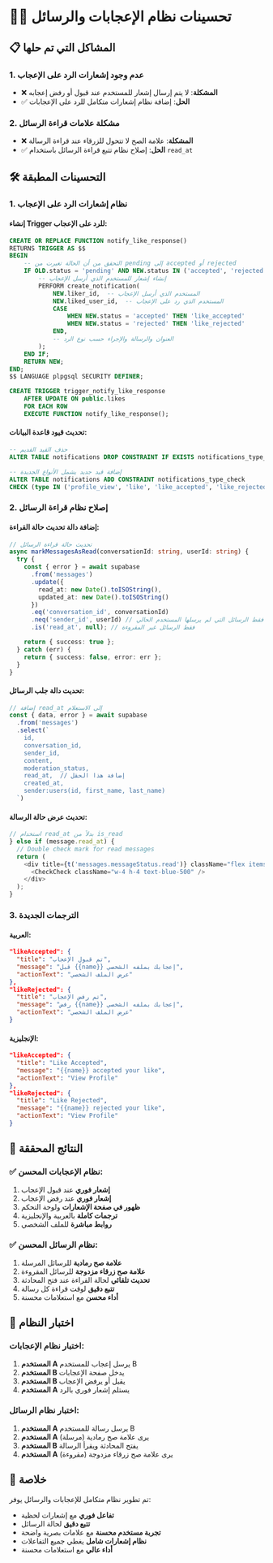 # 💖📨 تحسينات نظام الإعجابات والرسائل

## 📋 المشاكل التي تم حلها

### 1. **عدم وجود إشعارات الرد على الإعجاب**
- ❌ **المشكلة**: لا يتم إرسال إشعار للمستخدم عند قبول أو رفض إعجابه
- ✅ **الحل**: إضافة نظام إشعارات متكامل للرد على الإعجابات

### 2. **مشكلة علامات قراءة الرسائل**
- ❌ **المشكلة**: علامة الصح لا تتحول للزرقاء عند قراءة الرسالة
- ✅ **الحل**: إصلاح نظام تتبع قراءة الرسائل باستخدام `read_at`

## 🛠️ التحسينات المطبقة

### 1. **نظام إشعارات الرد على الإعجاب**

#### إنشاء Trigger للرد على الإعجاب:
```sql
CREATE OR REPLACE FUNCTION notify_like_response()
RETURNS TRIGGER AS $$
BEGIN
    -- التحقق من أن الحالة تغيرت من pending إلى accepted أو rejected
    IF OLD.status = 'pending' AND NEW.status IN ('accepted', 'rejected') THEN
        -- إنشاء إشعار للمستخدم الذي أرسل الإعجاب
        PERFORM create_notification(
            NEW.liker_id,  -- المستخدم الذي أرسل الإعجاب
            NEW.liked_user_id,  -- المستخدم الذي رد على الإعجاب
            CASE 
                WHEN NEW.status = 'accepted' THEN 'like_accepted'
                WHEN NEW.status = 'rejected' THEN 'like_rejected'
            END,
            -- العنوان والرسالة والإجراء حسب نوع الرد
        );
    END IF;
    RETURN NEW;
END;
$$ LANGUAGE plpgsql SECURITY DEFINER;

CREATE TRIGGER trigger_notify_like_response
    AFTER UPDATE ON public.likes
    FOR EACH ROW
    EXECUTE FUNCTION notify_like_response();
```

#### تحديث قيود قاعدة البيانات:
```sql
-- حذف القيد القديم
ALTER TABLE notifications DROP CONSTRAINT IF EXISTS notifications_type_check;

-- إضافة قيد جديد يشمل الأنواع الجديدة
ALTER TABLE notifications ADD CONSTRAINT notifications_type_check 
CHECK (type IN ('profile_view', 'like', 'like_accepted', 'like_rejected', 'message', 'match', 'system'));
```

### 2. **إصلاح نظام قراءة الرسائل**

#### إضافة دالة تحديث حالة القراءة:
```typescript
// تحديث حالة قراءة الرسائل
async markMessagesAsRead(conversationId: string, userId: string) {
  try {
    const { error } = await supabase
      .from('messages')
      .update({ 
        read_at: new Date().toISOString(),
        updated_at: new Date().toISOString()
      })
      .eq('conversation_id', conversationId)
      .neq('sender_id', userId) // فقط الرسائل التي لم يرسلها المستخدم الحالي
      .is('read_at', null); // فقط الرسائل غير المقروءة

    return { success: true };
  } catch (err) {
    return { success: false, error: err };
  }
}
```

#### تحديث دالة جلب الرسائل:
```typescript
// إضافة read_at إلى الاستعلام
const { data, error } = await supabase
  .from('messages')
  .select(`
    id,
    conversation_id,
    sender_id,
    content,
    moderation_status,
    read_at,  // إضافة هذا الحقل
    created_at,
    sender:users(id, first_name, last_name)
  `)
```

#### تحديث عرض حالة الرسالة:
```typescript
// استخدام read_at بدلاً من is_read
} else if (message.read_at) {
  // Double check mark for read messages
  return (
    <div title={t('messages.messageStatus.read')} className="flex items-center">
      <CheckCheck className="w-4 h-4 text-blue-500" />
    </div>
  );
}
```

### 3. **الترجمات الجديدة**

#### العربية:
```json
"likeAccepted": {
  "title": "تم قبول الإعجاب",
  "message": "قبل {{name}} إعجابك بملفه الشخصي",
  "actionText": "عرض الملف الشخصي"
},
"likeRejected": {
  "title": "تم رفض الإعجاب",
  "message": "رفض {{name}} إعجابك بملفه الشخصي",
  "actionText": "عرض الملف الشخصي"
}
```

#### الإنجليزية:
```json
"likeAccepted": {
  "title": "Like Accepted",
  "message": "{{name}} accepted your like",
  "actionText": "View Profile"
},
"likeRejected": {
  "title": "Like Rejected",
  "message": "{{name}} rejected your like",
  "actionText": "View Profile"
}
```

## 🎯 النتائج المحققة

### ✅ **نظام الإعجابات المحسن:**
1. **إشعار فوري** عند قبول الإعجاب
2. **إشعار فوري** عند رفض الإعجاب
3. **ظهور في صفحة الإشعارات** ولوحة التحكم
4. **ترجمات كاملة** بالعربية والإنجليزية
5. **روابط مباشرة** للملف الشخصي

### ✅ **نظام الرسائل المحسن:**
1. **علامة صح رمادية** للرسائل المرسلة
2. **علامة صح زرقاء مزدوجة** للرسائل المقروءة
3. **تحديث تلقائي** لحالة القراءة عند فتح المحادثة
4. **تتبع دقيق** لوقت قراءة كل رسالة
5. **أداء محسن** مع استعلامات محسنة

## 🧪 اختبار النظام

### اختبار نظام الإعجابات:
1. **المستخدم A** يرسل إعجاب للمستخدم B
2. **المستخدم B** يدخل صفحة الإعجابات
3. **المستخدم B** يقبل أو يرفض الإعجاب
4. **المستخدم A** يستلم إشعار فوري بالرد

### اختبار نظام الرسائل:
1. **المستخدم A** يرسل رسالة للمستخدم B
2. **المستخدم A** يرى علامة صح رمادية (مرسلة)
3. **المستخدم B** يفتح المحادثة ويقرأ الرسالة
4. **المستخدم A** يرى علامة صح زرقاء مزدوجة (مقروءة)

## 🎉 خلاصة

تم تطوير نظام متكامل للإعجابات والرسائل يوفر:
- **تفاعل فوري** مع إشعارات لحظية
- **تتبع دقيق** لحالة الرسائل
- **تجربة مستخدم محسنة** مع علامات بصرية واضحة
- **نظام إشعارات شامل** يغطي جميع التفاعلات
- **أداء عالي** مع استعلامات محسنة
